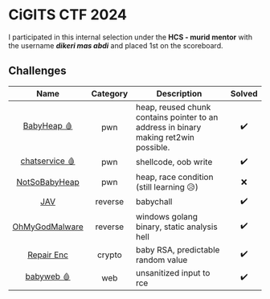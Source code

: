 # CiGITS CTF 2024

I participated in this internal selection under the **HCS - murid mentor** with the username **_dikeri mas abdi_** and placed 1st on the scoreboard.

## Challenges

|                Name                | Category | Description                                                                          | Solved |
| :--------------------------------: | :------: | ------------------------------------------------------------------------------------ | :----: |
|     [BabyHeap 🩸](./BabyHeap)      |   pwn    | heap, reused chunk contains pointer to an address in binary making ret2win possible. |   ✔️   |
|  [chatservice 🩸](./chatservice)   |   pwn    | shellcode, oob write                                                                 |   ✔️   |
|  [NotSoBabyHeap](./NotSoBabyHeap)  |   pwn    | heap, race condition (still learning 😥)                                             |   ❌   |
|            [JAV](./JAV)            | reverse  | babychall                                                                            |   ✔️   |
| [OhMyGodMalware](./OhMyGodMalware) | reverse  | windows golang binary, static analysis hell                                          |   ✔️   |
|    [Repair Enc](./Repair%20Enc)    |  crypto  | baby RSA, predictable random value                                                   |   ✔️   |
|      [babyweb 🩸](./babyweb)       |   web    | unsanitized input to rce                                                             |   ✔️   |
